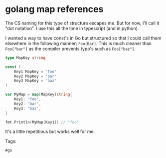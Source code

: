 # golang map references

The CS naming for this type of structure escapes me. But for now, I'll call it "dot notation".
I use this all the time in typescript (and in python).

I wanted a way to have const's in Go but structured so that I could call them elsewhere
in the following manner; `Foo[Bar]`. This is much cleaner than `Foo["bar"]` as the compiler
prevents typo's such as `Foo["baz"]`.

```go
type MapKey string

const (
    Key1 MapKey = "foo"
    Key2 MapKey = "bar"
    Key3 MapKey = "baz"
)

var MyMap = map[MapKey]string{
    Key1: "foo",
    Key2: "bar",
    Key3: "baz",
}

fmt.Println(MyMap[Key1]) // "foo"
```

It's a little repetitious but works well for me.

Tags:

    #go
